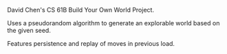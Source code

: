 David Chen's CS 61B Build Your Own World Project.

Uses a pseudorandom algorithm to generate an explorable world based on the given seed. 

Features persistence and replay of moves in previous load.
